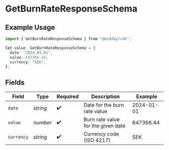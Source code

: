 # GetBurnRateResponseSchema

## Example Usage

```typescript
import { GetBurnRateResponseSchema } from "@midday/sdk";

let value: GetBurnRateResponseSchema = {
  date: "2024-01-01",
  value: 647366.44,
  currency: "SEK",
};
```

## Fields

| Field                              | Type                               | Required                           | Description                        | Example                            |
| ---------------------------------- | ---------------------------------- | ---------------------------------- | ---------------------------------- | ---------------------------------- |
| `date`                             | *string*                           | :heavy_check_mark:                 | Date for the burn rate value       | 2024-01-01                         |
| `value`                            | *number*                           | :heavy_check_mark:                 | Burn rate value for the given date | 647366.44                          |
| `currency`                         | *string*                           | :heavy_check_mark:                 | Currency code (ISO 4217)           | SEK                                |